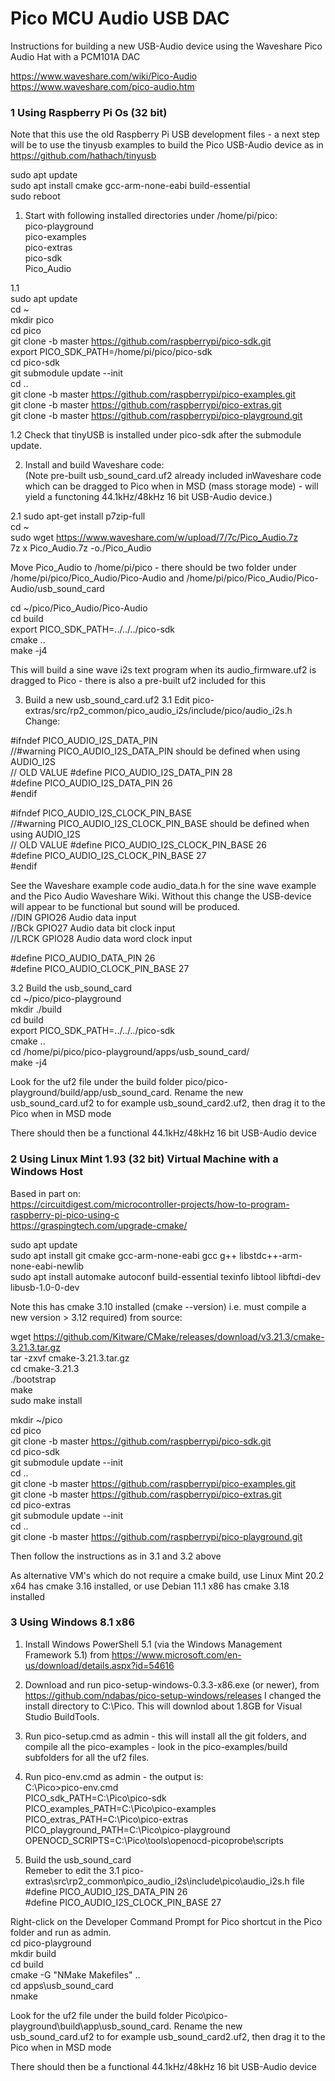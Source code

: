 # Pico MCU Audio USB DAC

Instructions for building a new USB-Audio device using the Waveshare Pico Audio Hat with a PCM101A DAC

https://www.waveshare.com/wiki/Pico-Audio<br>
https://www.waveshare.com/pico-audio.htm


### 1 Using Raspberry Pi Os (32 bit)

Note that this use the old Raspberry Pi USB development files - a next step will be to use the tinyusb examples to build the Pico USB-Audio device as in https://github.com/hathach/tinyusb

sudo apt update<br>
sudo apt install cmake gcc-arm-none-eabi build-essential<br>
sudo reboot<br>

1. Start with following installed directories under /home/pi/pico:<br>
pico-playground<br>
pico-examples<br>
pico-extras<br>
pico-sdk<br>
Pico_Audio<br>

1.1  
sudo apt update<br>
cd ~<br>
mkdir pico<br>
cd pico<br>
git clone -b master https://github.com/raspberrypi/pico-sdk.git<br>
export PICO_SDK_PATH=/home/pi/pico/pico-sdk<br>
cd pico-sdk<br>
git submodule update --init<br>
cd ..<br>
git clone -b master https://github.com/raspberrypi/pico-examples.git<br>
git clone -b master https://github.com/raspberrypi/pico-extras.git<br>
git clone -b master https://github.com/raspberrypi/pico-playground.git<br>

1.2 Check that tinyUSB is installed under pico-sdk after the submodule update.

2. Install and build Waveshare code:<br>
(Note pre-built usb_sound_card.uf2 already included inWaveshare code which can be dragged to Pico when in MSD (mass storage mode) - will yield a functoning 44.1kHz/48kHz 16 bit USB-Audio device.)

2.1
sudo apt-get install p7zip-full<br>
cd ~<br>
sudo wget  https://www.waveshare.com/w/upload/7/7c/Pico_Audio.7z <br>
7z x Pico_Audio.7z -o./Pico_Audio<br>

Move Pico_Audio to /home/pi/pico - there should be two folder under /home/pi/pico/Pico_Audio/Pico-Audio and /home/pi/pico/Pico_Audio/Pico-Audio/usb_sound_card

cd ~/pico/Pico_Audio/Pico-Audio<br>
cd build<br>
export PICO_SDK_PATH=../../../pico-sdk<br>
cmake ..<br>
make -j4<br>

This will build a sine wave i2s text program when its audio_firmware.uf2 is dragged to Pico - there is also a pre-built uf2 included for this

3. Build a new usb_sound_card.uf2
3.1 Edit pico-extras/src/rp2_common/pico_audio_i2s/include/pico/audio_i2s.h <br>
Change: <br>

#ifndef PICO_AUDIO_I2S_DATA_PIN<br>
//#warning PICO_AUDIO_I2S_DATA_PIN should be defined when using AUDIO_I2S<br>
// OLD VALUE #define PICO_AUDIO_I2S_DATA_PIN 28<br>
#define PICO_AUDIO_I2S_DATA_PIN 26<br>
#endif<br>

#ifndef PICO_AUDIO_I2S_CLOCK_PIN_BASE<br>
//#warning PICO_AUDIO_I2S_CLOCK_PIN_BASE should be defined when using AUDIO_I2S<br>
// OLD VALUE #define PICO_AUDIO_I2S_CLOCK_PIN_BASE 26<br>
#define PICO_AUDIO_I2S_CLOCK_PIN_BASE 27<br>
#endif<br>

See the Waveshare example code audio_data.h for the sine wave example and the Pico Audio Waveshare Wiki. Without this change the USB-device will appear to be functional but sound will be produced.<br>
//DIN 	GPIO26 	Audio data input<br>
//BCk 	GPIO27 	Audio data bit clock input<br>
//LRCK 	GPIO28 	Audio data word clock input <br>

#define PICO_AUDIO_DATA_PIN 26<br>
#define PICO_AUDIO_CLOCK_PIN_BASE 27<br>

3.2 Build the usb_sound_card<br>
cd ~/pico/pico-playground<br>
mkdir ./build<br>
cd build<br>
export PICO_SDK_PATH=../../../pico-sdk<br>
cmake ..<br>
cd /home/pi/pico/pico-playground/apps/usb_sound_card/<br>
make -j4<br>

Look for the uf2 file under the build folder pico/pico-playground/build/app/usb_sound_card. Rename the new usb_sound_card.uf2 to for example usb_sound_card2.uf2, then drag it to the Pico when in MSD mode

There should then be a functional 44.1kHz/48kHz 16 bit USB-Audio device

### 2 Using Linux Mint 1.93 (32 bit) Virtual Machine with a Windows Host

Based in part on:<br>
https://circuitdigest.com/microcontroller-projects/how-to-program-raspberry-pi-pico-using-c<br>
https://graspingtech.com/upgrade-cmake/<br>

sudo apt update<br>
sudo apt install git cmake gcc-arm-none-eabi gcc g++ libstdc++-arm-none-eabi-newlib<br>
sudo apt install automake autoconf build-essential texinfo libtool libftdi-dev libusb-1.0-0-dev<br>

Note this has cmake 3.10 installed (cmake --version) i.e. must compile a new version > 3.12 required) from source:

wget https://github.com/Kitware/CMake/releases/download/v3.21.3/cmake-3.21.3.tar.gz<br>
tar -zxvf cmake-3.21.3.tar.gz<br>
cd cmake-3.21.3<br>
./bootstrap<br>
make <br>
sudo make install<br> 

mkdir ~/pico<br>
cd pico<br>
git clone -b master https://github.com/raspberrypi/pico-sdk.git<br>
cd pico-sdk<br>
git submodule update --init<br>
cd ..<br>
git clone -b master https://github.com/raspberrypi/pico-examples.git<br>
git clone -b master https://github.com/raspberrypi/pico-extras.git<br>
cd pico-extras<br>
git submodule update --init<br>
cd ..<br>
git clone -b master https://github.com/raspberrypi/pico-playground.git<br>

Then follow the instructions as in 3.1 and 3.2 above

As alternative VM's which  do not require a cmake build, use Linux Mint 20.2 x64 has cmake 3.16 installed, or use
Debian 11.1 x86 has cmake 3.18 installed
 

### 3 Using Windows 8.1 x86

1. Install Windows PowerShell 5.1 (via the Windows Management Framework 5.1) from https://www.microsoft.com/en-us/download/details.aspx?id=54616
2. Download and run pico-setup-windows-0.3.3-x86.exe (or newer), from https://github.com/ndabas/pico-setup-windows/releases
I changed the install directory to C:\Pico. This will downlod about 1.8GB for Visual Studio BuildTools.
3. Run pico-setup.cmd as admin - this will install all the git folders, and compile all the pico-examples - look in the pico-examples/build subfolders for all the uf2 files.
4. Run pico-env.cmd as admin - the output is:<br>
C:\Pico>pico-env.cmd<br>
PICO_sdk_PATH=C:\Pico\pico-sdk<br>
PICO_examples_PATH=C:\Pico\pico-examples<br>
PICO_extras_PATH=C:\Pico\pico-extras<br>
PICO_playground_PATH=C:\Pico\pico-playground<br>
OPENOCD_SCRIPTS=C:\Pico\tools\openocd-picoprobe\scripts<br>

5. Build the usb_sound_card<br>
Remeber to edit the 3.1 pico-extras\src\rp2_common\pico_audio_i2s\include\pico\audio_i2s.h file<br>
#define PICO_AUDIO_I2S_DATA_PIN 26<br>
#define PICO_AUDIO_I2S_CLOCK_PIN_BASE 27<br>

Right-click on the Developer Command Prompt for Pico shortcut in the Pico folder and run as admin.<br>
cd pico-playground<br>
mkdir build<br>
cd build<br>
cmake -G "NMake Makefiles" ..<br>
cd apps\usb_sound_card<br>
nmake<br>

Look for the uf2 file under the build folder Pico\pico-playground\build\app\usb_sound_card. Rename the new usb_sound_card.uf2 to for example usb_sound_card2.uf2, then drag it to the Pico when in MSD mode

There should then be a functional 44.1kHz/48kHz 16 bit USB-Audio device


